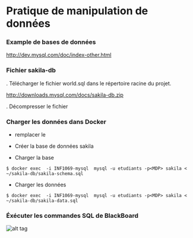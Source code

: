 # Pratique de manipulation de données

### Example de bases de données
http://dev.mysql.com/doc/index-other.html

### Fichier sakila-db
. Télécharger le fichier world.sql dans le répertoire racine du projet.

http://downloads.mysql.com/docs/sakila-db.zip

. Décompresser le fichier

### Charger les données dans Docker 

- remplacer le <PWD>

- Créer la base de données sakila

- Charger la base

```
$ docker exec  -i INF1069-mysql  mysql -u etudiants -p<MDP> sakila < ~/sakila-db/sakila-schema.sql
```

- Charger les données

```
$ docker exec  -i INF1069-mysql  mysql -u etudiants -p<MDP> sakila < ~/sakila-db/sakila-data.sql
```

### Éxécuter les commandes SQL de BlackBoard

![alt tag](https://github.com/CollegeBoreal/INF1069-16H/blob/master/7.DML_AVANCE/sakila.png)
